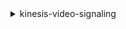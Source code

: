 <details>

<summary>
kinesis-video-signaling
</summary>

- <details><summary>get-ice-server-config</summary>

  * --channel-arn
  * --client-id
  * --service
  * --username
  * --cli-input-json
  * --cli-input-yaml
  * --generate-cli-skeleton


- <details><summary>help</summary>

  * 


- <details><summary>send-alexa-offer-to-master</summary>

  * --channel-arn
  * --sender-client-id
  * --message-payload
  * --cli-input-json
  * --cli-input-yaml
  * --generate-cli-skeleton


</details>


